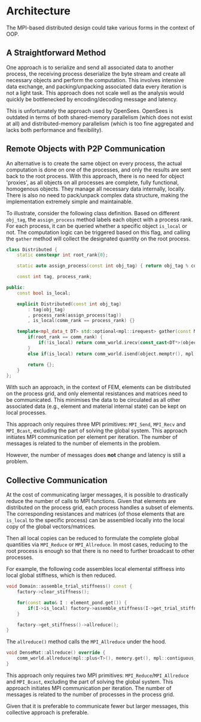 # Architecture

The MPI-based distributed design could take various forms in the context of OOP.

## A Straightforward Method
One approach is to serialize and send all associated data to another process, the receiving process deserialize the byte stream and create all necessary objects and perform the computation.
This involves intensive data exchange, and packing/unpacking associated data every iteration is not a light task.
This approach does not scale well as the analysis would quickly be bottlenecked by encoding/decoding message and latency.

This is unfortunately the approach used by OpenSees.
OpenSees is outdated in terms of both shared-memory parallelism (which does not exist at all) and distributed-memory parallelism (which is too fine aggregated and lacks both performance and flexibility).

## Remote Objects with P2P Communication

An alternative is to create the same object on every process, the actual computation is done on one of the processes, and only the results are sent back to the root process.
With this approach, there is no need for object 'proxies', as all objects on all processes are complete, fully functional, homogenous objects.
They manage all necessary data internally, locally.
There is also no need to pack/unpack complex data structure, making the implementation extremely simple and maintainable.

To illustrate, consider the following class definition.
Based on different `obj_tag`, the `assign_process` method labels each object with a process rank.
For each process, it can be queried whether a specific object `is_local` or not.
The computation logic can be triggered based on this flag, and calling the `gather` method will collect the designated quantity on the root process.

```cpp
class Distributed {
    static constexpr int root_rank{0};

    static auto assign_process(const int obj_tag) { return obj_tag % comm_size; }

    const int tag, process_rank;

public:
    const bool is_local;

    explicit Distributed(const int obj_tag)
        : tag(obj_tag)
        , process_rank(assign_process(tag))
        , is_local(comm_rank == process_rank) {}

    template<mpl_data_t DT> std::optional<mpl::irequest> gather(const Mat<DT>& object) {
        if(root_rank == comm_rank) {
            if(!is_local) return comm_world.irecv(const_cast<DT*>(object.memptr()), mpl::contiguous_layout<DT>{object.n_elem}, process_rank, mpl::tag_t{tag});
        }
        else if(is_local) return comm_world.isend(object.memptr(), mpl::contiguous_layout<DT>{object.n_elem}, root_rank, mpl::tag_t{tag});

        return {};
    }
};
```

With such an approach, in the context of FEM, elements can be distributed on the process grid, and only elemental resistances and matrices need to be communicated.
This minimises the data to be circulated as all other associated data (e.g., element and material internal state) can be kept on local processes.

This approach only requires three MPI primitives: `MPI_Send`, `MPI_Recv` and `MPI_Bcast`, excluding the part of solving the global system.
This approach initiates MPI communication per element per iteration.
The number of messages is related to the number of elements in the problem.

However, the number of messages does **not** change and latency is still a problem.

## Collective Communication

At the cost of communicating larger messages, it is possible to drastically reduce the number of calls to MPI functions.
Given that elements are distributed on the process grid, each process handles a subset of elements.
The corresponding resistances and matrices (of those elements that are `is_local` to the specific process) can be assembled locally into the local copy of the global vectors/matrices.

Then all local copies can be reduced to formulate the complete global quantities via `MPI_Reduce` or `MPI_Allreduce`.
In most cases, reducing to the root process is enough so that there is no need to further broadcast to other processes.

For example, the following code assembles local elemental stiffness into local global stiffness, which is then reduced.

```cpp
void Domain::assemble_trial_stiffness() const {
    factory->clear_stiffness();

    for(const auto& I : element_pond.get()) {
        if(I->is_local) factory->assemble_stiffness(I->get_trial_stiffness(), I->get_dof_encoding(), I->get_dof_mapping());
    }

    factory->get_stiffness()->allreduce();
}
```

The `allreduce()` method calls the `MPI_Allreduce` under the hood.

```cpp
void DenseMat::allreduce() override {
    comm_world.allreduce(mpl::plus<T>(), memory.get(), mpl::contiguous_layout<T>{this->n_elem});
}
```

This approach only requires two MPI primitives: `MPI_Reduce`/`MPI_Allreduce` and `MPI_Bcast`, excluding the part of solving the global system.
This approach initiates MPI communication per iteration.
The number of messages is related to the number of processes in the process grid.

Given that it is preferable to communicate fewer but larger messages, this collective approach is preferable.
